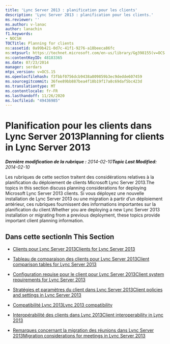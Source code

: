 ```yaml
---
title: 'Lync Server 2013 : planification pour les clients'
description: 'Lync Server 2013 : planification pour les clients.'
ms.reviewer: ''
ms.author: v-lanac
author: lanachin
f1.keywords:
- NOCSH
TOCTitle: Planning for clients
ms:assetid: 0a99b421-0d7c-41f1-9276-a18beeca86fc
ms:mtpsurl: https://technet.microsoft.com/en-us/library/Gg398155(v=OCS.15)
ms:contentKeyID: 48183365
ms.date: 07/23/2014
manager: serdars
mtps_version: v=OCS.15
ms.openlocfilehash: f3fbbf0756dcb9438a809859b3ec9dedde607459
ms.sourcegitcommit: 36fee89bb887bea4f18b19f17a8c69daf5bc423d
ms.translationtype: MT
ms.contentlocale: fr-FR
ms.lasthandoff: 11/26/2020
ms.locfileid: "49436985"
---
```

# <a name="planning-for-clients-in-lync-server-2013"></a><span data-ttu-id="fc63e-103">Planification pour les clients dans Lync Server 2013</span><span class="sxs-lookup"><span data-stu-id="fc63e-103">Planning for clients in Lync Server 2013</span></span>

<div data-xmlns="http://www.w3.org/1999/xhtml">

<div class="topic" data-xmlns="http://www.w3.org/1999/xhtml" data-msxsl="urn:schemas-microsoft-com:xslt" data-cs="https://msdn.microsoft.com/">

<div data-asp="https://msdn2.microsoft.com/asp">



</div>

<div id="mainSection">

<div id="mainBody"><span data-ttu-id="fc63e-104">

<span> </span></span><span class="sxs-lookup"><span data-stu-id="fc63e-104">

<span> </span></span></span>

<span data-ttu-id="fc63e-105">_**Dernière modification de la rubrique :** 2014-02-10_</span><span class="sxs-lookup"><span data-stu-id="fc63e-105">_**Topic Last Modified:** 2014-02-10_</span></span>

<span data-ttu-id="fc63e-106">Les rubriques de cette section traitent des considérations relatives à la planification du déploiement de clients Microsoft Lync Server 2013.</span><span class="sxs-lookup"><span data-stu-id="fc63e-106">The topics in this section discuss planning considerations for deploying Microsoft Lync Server 2013 clients.</span></span> <span data-ttu-id="fc63e-107">Si vous déployez une nouvelle installation de Lync Server 2013 ou une migration à partir d’un déploiement antérieur, ces rubriques fournissent des informations importantes sur la planification du client.</span><span class="sxs-lookup"><span data-stu-id="fc63e-107">Whether you are deploying a new Lync Server 2013 installation or migrating from a previous deployment, these topics provide important client planning information.</span></span>

<div>

## <a name="in-this-section"></a><span data-ttu-id="fc63e-108">Dans cette section</span><span class="sxs-lookup"><span data-stu-id="fc63e-108">In This Section</span></span>

  - [<span data-ttu-id="fc63e-109">Clients pour Lync Server 2013</span><span class="sxs-lookup"><span data-stu-id="fc63e-109">Clients for Lync Server 2013</span></span>](lync-server-2013-clients.md)

  - [<span data-ttu-id="fc63e-110">Tableau de comparaison des clients pour Lync Server 2013</span><span class="sxs-lookup"><span data-stu-id="fc63e-110">Client comparison tables for Lync Server 2013</span></span>](lync-server-2013-desktop-client-comparison-tables.md)

  - [<span data-ttu-id="fc63e-111">Configuration requise pour le client pour Lync Server 2013</span><span class="sxs-lookup"><span data-stu-id="fc63e-111">Client system requirements for Lync Server 2013</span></span>](lync-server-2013-client-system-requirements.md)

  - [<span data-ttu-id="fc63e-112">Stratégies et paramètres du client dans Lync Server 2013</span><span class="sxs-lookup"><span data-stu-id="fc63e-112">Client policies and settings in Lync Server 2013</span></span>](lync-server-2013-client-policies-and-settings.md)

  - [<span data-ttu-id="fc63e-113">Compatibilité Lync 2013</span><span class="sxs-lookup"><span data-stu-id="fc63e-113">Lync 2013 compatibility</span></span>](lync-server-2013-lync-2013-compatibility.md)

  - [<span data-ttu-id="fc63e-114">Interopérabilité des clients dans Lync 2013</span><span class="sxs-lookup"><span data-stu-id="fc63e-114">Client interoperability in Lync 2013</span></span>](lync-server-2013-client-interoperability-in-lync-2013.md)

  - [<span data-ttu-id="fc63e-115">Remarques concernant la migration des réunions dans Lync Server 2013</span><span class="sxs-lookup"><span data-stu-id="fc63e-115">Migration considerations for meetings in Lync Server 2013</span></span>](lync-server-2013-migration-considerations-for-meetings.md)

<span data-ttu-id="fc63e-116"></div>

</div>

<span> </span>

</div>

</div>

</span><span class="sxs-lookup"><span data-stu-id="fc63e-116"></div>

</div>

<span> </span>

</div>

</div>

</span></span></div>

